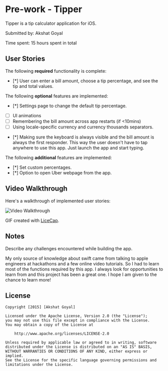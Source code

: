 # Pre-work - Tipper

Tipper is a tip calculator application for iOS.

Submitted by: Akshat Goyal

Time spent: 15 hours spent in total

## User Stories

The following **required** functionality is complete:
* [*] User can enter a bill amount, choose a tip percentage, and see the tip and total values.

The following **optional** features are implemented:
* [*] Settings page to change the default tip percentage.
* [ ] UI animations
* [ ] Remembering the bill amount across app restarts (if <10mins)
* [ ] Using locale-specific currency and currency thousands separators.
* [*] Making sure the keyboard is always visible and the bill amount is always the first responder. This way the user doesn't have to tap anywhere to use this app. Just launch the app and start typing.

The following **additional** features are implemented:

- [*] Set custom percentages.
- [*] Option to open Uber webpage from the app.

## Video Walkthrough 

Here's a walkthrough of implemented user stories:

<img src='http://i.imgur.com/d7zEjzW.gifv' title='Video Walkthrough' width='' alt='Video Walkthrough' />

GIF created with [LiceCap](http://www.cockos.com/licecap/).

## Notes

Describe any challenges encountered while building the app.

My only source of knowledge about swift came from talking to apple engineers at hackathons and a few online video tutorials. So I had to learn most of the functions required by this app. I always look for opportunities to learn from and this project has been a great one. I hope I am given to the chance to learn more!

## License

    Copyright [2015] [Akshat Goyal]

    Licensed under the Apache License, Version 2.0 (the "License");
    you may not use this file except in compliance with the License.
    You may obtain a copy of the License at

        http://www.apache.org/licenses/LICENSE-2.0

    Unless required by applicable law or agreed to in writing, software
    distributed under the License is distributed on an "AS IS" BASIS,
    WITHOUT WARRANTIES OR CONDITIONS OF ANY KIND, either express or implied.
    See the License for the specific language governing permissions and
    limitations under the License.
